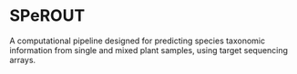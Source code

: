 # SPeROUT
A computational pipeline designed for predicting species taxonomic information from single and mixed plant samples, using target sequencing arrays.
